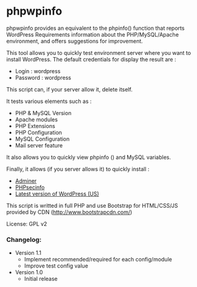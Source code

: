 phpwpinfo
=========

phpwpinfo provides an equivalent to the phpinfo() function that reports WordPress Requirements information about the PHP/MySQL/Apache environment, and offers suggestions for improvement. 

This tool allows you to quickly test environment server where you want to install WordPress.
The default credentials for display the result are :

* Login : wordpress
* Password : wordpress

This script can, if your server allow it, delete itself.

It tests various elements such as :
	
* PHP & MySQL Version
* Apache modules
* PHP Extensions
* PHP Configuration
* MySQL Configuration
* Mail server feature

It also allows you to quickly view phpinfo () and MySQL variables.

Finally, it allows (if you server allows it) to quickly install :

* [Adminer](http://www.adminer.org/en/)
* [PHPsecinfo](http://phpsec.org/projects/phpsecinfo/)
* [Latest version of WordPress (US)](http://wordpress.org/)

This script is writted in full PHP and use Bootstrap for HTML/CSS/JS provided by CDN (http://www.bootstrapcdn.com/)

License: GPL v2

### Changelog:

* Version 1.1
    * Implement recommended/required for each config/module
    * Improve test config value
* Version 1.0
    * Initial release